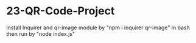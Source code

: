 # 23-QR-Code-Project
install Inquirer and qr-image module by
"npm i inquirer qr-image" in bash
then run by
"node index.js"
